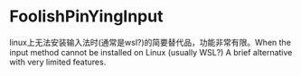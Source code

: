 # FoolishPinYingInput
linux上无法安装输入法时(通常是wsl?)的简要替代品，功能非常有限。When the input method cannot be installed on Linux (usually WSL?) A brief alternative with very limited features.
